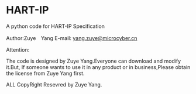 # HART-IP
A python code for HART-IP Specification


Author:Zuye　Yang
E-mail: yang.zuye@microcyber.cn

Attention:

The code is designed by Zuye Yang.Everyone can download and modify it.But, If someone wants to use it in any product or in business,Please obtain the license from Zuye Yang first.

ALL CopyRight Resevred by Zuye Yang.